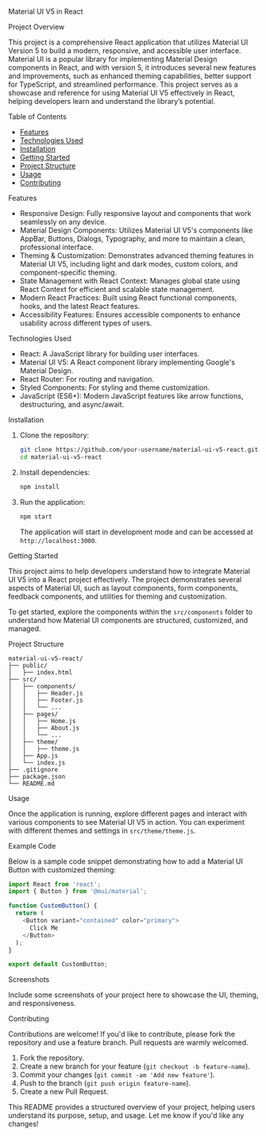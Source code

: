 
 Material UI V5 in React

 Project Overview

This project is a comprehensive React application that utilizes Material UI Version 5 to build a modern, responsive, and accessible user interface. Material UI is a popular library for implementing Material Design components in React, and with version 5, it introduces several new features and improvements, such as enhanced theming capabilities, better support for TypeScript, and streamlined performance. This project serves as a showcase and reference for using Material UI V5 effectively in React, helping developers learn and understand the library’s potential.

 Table of Contents

- [Features](#features)
- [Technologies Used](#technologies-used)
- [Installation](#installation)
- [Getting Started](#getting-started)
- [Project Structure](#project-structure)
- [Usage](#usage)
- [Contributing](#contributing)


 Features

- Responsive Design: Fully responsive layout and components that work seamlessly on any device.
- Material Design Components: Utilizes Material UI V5's components like AppBar, Buttons, Dialogs, Typography, and more to maintain a clean, professional interface.
- Theming & Customization: Demonstrates advanced theming features in Material UI V5, including light and dark modes, custom colors, and component-specific theming.
- State Management with React Context: Manages global state using React Context for efficient and scalable state management.
- Modern React Practices: Built using React functional components, hooks, and the latest React features.
- Accessibility Features: Ensures accessible components to enhance usability across different types of users.

 Technologies Used

- React: A JavaScript library for building user interfaces.
- Material UI V5: A React component library implementing Google's Material Design.
- React Router: For routing and navigation.
- Styled Components: For styling and theme customization.
- JavaScript (ES6+): Modern JavaScript features like arrow functions, destructuring, and async/await.

 Installation

1. Clone the repository:

   ```bash
   git clone https://github.com/your-username/material-ui-v5-react.git
   cd material-ui-v5-react
   ```

2. Install dependencies:

   ```bash
   npm install
   ```

3. Run the application:

   ```bash
   npm start
   ```

   The application will start in development mode and can be accessed at `http://localhost:3000`.

 Getting Started

This project aims to help developers understand how to integrate Material UI V5 into a React project effectively. The project demonstrates several aspects of Material UI, such as layout components, form components, feedback components, and utilities for theming and customization.

To get started, explore the components within the `src/components` folder to understand how Material UI components are structured, customized, and managed.

 Project Structure

```plaintext
material-ui-v5-react/
├── public/
│   ├── index.html
├── src/
│   ├── components/
│   │   ├── Header.js
│   │   ├── Footer.js
│   │   └── ...
│   ├── pages/
│   │   ├── Home.js
│   │   ├── About.js
│   │   └── ...
│   ├── theme/
│   │   ├── theme.js
│   ├── App.js
│   └── index.js
├── .gitignore
├── package.json
└── README.md
```

 Usage

Once the application is running, explore different pages and interact with various components to see Material UI V5 in action. You can experiment with different themes and settings in `src/theme/theme.js`.

 Example Code

Below is a sample code snippet demonstrating how to add a Material UI Button with customized theming:

```javascript
import React from 'react';
import { Button } from '@mui/material';

function CustomButton() {
  return (
    <Button variant="contained" color="primary">
      Click Me
    </Button>
  );
}

export default CustomButton;
```

 Screenshots

Include some screenshots of your project here to showcase the UI, theming, and responsiveness.

 Contributing

Contributions are welcome! If you'd like to contribute, please fork the repository and use a feature branch. Pull requests are warmly welcomed.

1. Fork the repository.
2. Create a new branch for your feature (`git checkout -b feature-name`).
3. Commit your changes (`git commit -am 'Add new feature'`).
4. Push to the branch (`git push origin feature-name`).
5. Create a new Pull Request.


This README provides a structured overview of your project, helping users understand its purpose, setup, and usage. Let me know if you'd like any changes!
